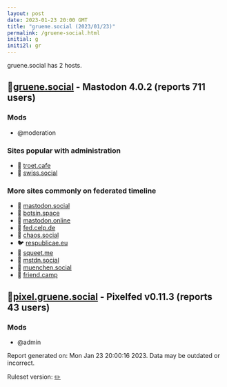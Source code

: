 ```yaml
---
layout: post
date: 2023-01-23 20:00 GMT
title: "gruene.social (2023/01/23)"
permalink: /gruene-social.html
initial: g
initi2l: gr
---
```


gruene.social has 2 hosts.

## 🐘[gruene.social](https://gruene.social) - Mastodon 4.0.2 (reports 711 users)

### Mods
 * @moderation

### Sites popular with administration

* 🐘 [troet.cafe](/troet-cafe.html)
* 🐘 [swiss.social](/swiss-social.html)

### More sites commonly on federated timeline

* 🐘 [mastodon.social](/mastodon-social.html)
* 🐘 [botsin.space](/botsin-space.html)
* 🐘 [mastodon.online](/mastodon-online.html)
* 🐘 [fed.celp.de](/fed-celp-de.html)
* 🐘 [chaos.social](/chaos-social.html)
* 🐦 [respublicae.eu](/respublicae-eu.html)
* 🐘 [squeet.me](/squeet-me.html)
* 🐘 [mstdn.social](/mstdn-social.html)
* 🐘 [muenchen.social](/muenchen-social.html)
* 🐘 [friend.camp](/friend-camp.html)

## 🐘[pixel.gruene.social](https://pixel.gruene.social) - Pixelfed v0.11.3 (reports 43 users)

### Mods
 * @admin

Report generated on: Mon Jan 23 20:00:16 2023. Data may be outdated or incorrect.

Ruleset version: [✏️](/version-pencil)
